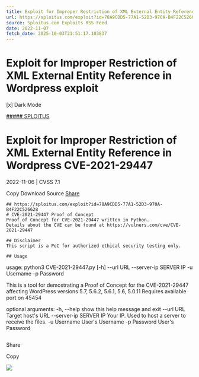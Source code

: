 ```yaml
---
title: Exploit for Improper Restriction of XML External Entity Reference in Wordpress exploit
url: https://sploitus.com/exploit?id=78A9CDD5-77A1-52D3-970A-B4F22C526628&utm_source=rss&utm_medium=rss
source: Sploitus.com Exploits RSS Feed
date: 2022-11-07
fetch_date: 2025-10-03T21:51:17.103837
---
```


# Exploit for Improper Restriction of XML External Entity Reference in Wordpress exploit

[x]
Dark Mode

[##### SPLOITUS](/)

# Exploit for Improper Restriction of XML External Entity Reference in Wordpress CVE-2021-29447

2022-11-06 | CVSS 7.1

Copy
Download
Source
[Share](#share-url)

```
## https://sploitus.com/exploit?id=78A9CDD5-77A1-52D3-970A-B4F22C526628
# CVE-2021-29447 Proof of Concept
Proof of Concept for CVE-2021-29447 written in Python.
Details about the CVE can be found at https://vulners.com/cve/CVE-2021-29447

## Disclaimer
This script is a PoC for authorized ethical security testing only.

## Usage
```
usage: python3 CVE-2021-29447.py [-h] --url URL --server-ip SERVER IP -u Username -p Password

This is a tool for demostrating a Proof of Concept for the CVE-2021-29447 affecting WordPress versions 5.7, 5.6.2,
5.6.1, 5.6, 5.0.11 Requires available port on 45454

optional arguments:
  -h, --help            show this help message and exit
  --url URL             Target host's URL
  --server-ip SERVER IP
                        Your IP. Used to host a server to receive the files.
  -u Username           User's Username
  -p Password           User's Password
```
```

Share

Copy

![](https://mc.yandex.ru/watch/54912310)
